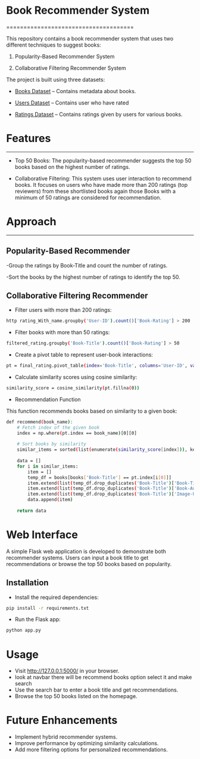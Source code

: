 # Book Recommender System
=====================================

This repository contains a book recommender system that uses two different techniques to suggest books:

 1. Popularity-Based Recommender System

2. Collaborative Filtering Recommender System

The project is built using three datasets:

- [Books Dataset](https://github.com/anonymousCAVEMAN/book-recommender-system/blob/master/data/Books.csv) – Contains metadata about books.

- [Users Dataset](https://github.com/anonymousCAVEMAN/book-recommender-system/blob/master/data/Users.csv) – Contains user who have rated

- [Ratings Dataset](https://github.com/anonymousCAVEMAN/book-recommender-system/blob/master/data/Ratings.csv) – Contains ratings given by users for various books.
# Features
-----------
- Top 50 Books: The popularity-based recommender suggests the top 50 books based on the highest number of ratings.

- Collaborative Filtering: This system uses user interaction to recommend books. It focuses on users who have made more than 200 ratings (top reviewers) from these shortlisted books again those Books with a minimum of 50 ratings are considered for recommendation.

# Approach
-----------
## Popularity-Based Recommender

-Group the ratings by Book-Title and count the number of ratings.

-Sort the books by the highest number of ratings to identify the top 50.

## Collaborative Filtering Recommender

- Filter users with more than 200 ratings:
```bash
http rating_With_name.groupby('User-ID').count()['Book-Rating'] > 200

```
- Filter books with more than 50 ratings:
```bash
filtered_rating.groupby('Book-Title').count()['Book-Rating'] > 50
```

- Create a pivot table to represent user-book interactions:
```bash
pt = final_rating.pivot_table(index='Book-Title', columns='User-ID', values='Book-Rating')
```

- Calculate similarity scores using cosine similarity:
```bash
similarity_score = cosine_similarity(pt.fillna(0))
```

- Recommendation Function

This function recommends books based on similarity to a given book:
```bash
def recommend(book_name):
    # Fetch index of the given book
    index = np.where(pt.index == book_name)[0][0]
    
    # Sort books by similarity
    similar_items = sorted(list(enumerate(similarity_score[index])), key=lambda x: x[1], reverse=True)[1:5]
    
    data = []
    for i in similar_items:
        item = []
        temp_df = books[books['Book-Title'] == pt.index[i[0]]]
        item.extend(list(temp_df.drop_duplicates('Book-Title')['Book-Title'].values))
        item.extend(list(temp_df.drop_duplicates('Book-Title')['Book-Author'].values))
        item.extend(list(temp_df.drop_duplicates('Book-Title')['Image-URL-M'].values))
        data.append(item)
    
    return data
```
# Web Interface

A simple Flask web application is developed to demonstrate both recommender systems. Users can input a book title to get recommendations or browse the top 50 books based on popularity.

## Installation

- Install the required dependencies:
```bash
pip install -r requirements.txt
```
- Run the Flask app:
```bash
python app.py
```
# Usage
- Visit http://127.0.0.1:5000/ in your browser.
- look at navbar there will be recommend books option select it and make search
- Use the search bar to enter a book title and get recommendations.
- Browse the top 50 books listed on the homepage.

# Future Enhancements

- Implement hybrid recommender systems.
- Improve performance by optimizing similarity calculations.
- Add more filtering options for personalized recommendations.


